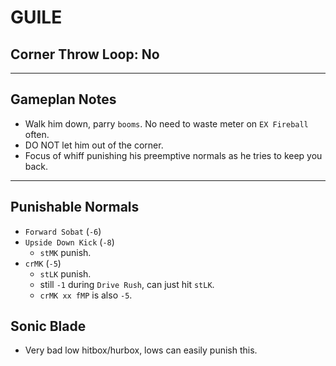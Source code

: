 # GUILE
## Corner Throw Loop: No
___
## Gameplan Notes
- Walk him down, parry `booms`. No need to waste meter on `EX Fireball` often.
- DO NOT let him out of the corner.
- Focus of whiff punishing his preemptive normals as he tries to keep you back.
_____
## Punishable Normals
- `Forward Sobat` (`-6`) 
- `Upside Down Kick` (`-8`) 
  - `stMK` punish.
- `crMK` (`-5`)
  - `stLK` punish.
  - still `-1` during `Drive Rush`, can just hit `stLK`.
  - `crMK xx fMP` is also `-5`.

## Sonic Blade
- Very bad low hitbox/hurbox, lows can easily punish this.